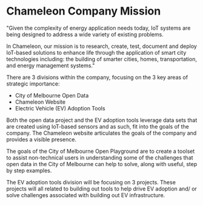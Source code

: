 # Chameleon Company Mission

"Given the complexity of energy application needs today, IoT systems are being designed to address a wide variety of existing problems. 

In Chameleon, our mission is to research, create, test, document and deploy IoT-based solutions to enhance life through the application of smart city technologies including: the building of smarter cities, homes, transportation, and energy management systems." 

There are 3 divisions within the company, focusing on the 3 key areas of strategic importance: 

- City of Melbourne Open Data 
- Chameleon Website 
- Electric Vehicle (EV) Adoption Tools 

Both the open data project and the EV adoption tools leverage data sets that are created using IoT-based sensors and as such, fit into the goals of the company. The Chameleon website articulates the goals of the company and provides a visible presence. 

The goals of the City of Melbourne Open Playground are to create a toolset to assist non-technical users in understanding some of the challenges that open data in the City of Melbourne can help to solve, along with useful, step by step examples. 

The EV adoption tools division will be focusing on 3 projects. These projects will all related to building out tools to help drive EV adoption and/ or solve challenges associated with building out EV infrastructure. 

